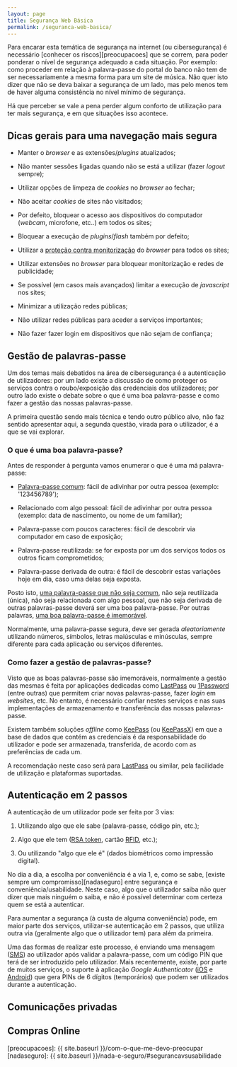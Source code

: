 ```yaml
---
layout: page
title: Segurança Web Básica
permalink: /seguranca-web-basica/
---
```


Para encarar esta temática de segurança na internet (ou cibersegurança) é necessário [conhecer os riscos][preocupacoes] que se correm, para poder ponderar o nível de segurança adequado a cada situação. Por exemplo: como proceder em relação à palavra-passe do portal do banco não tem de ser necessariamente a mesma forma para um site de música. Não quer isto dizer que não se deva baixar a segurança de um lado, mas pelo menos tem de haver alguma consistência no nível mínimo de segurança.

Há que perceber se vale a pena perder algum conforto de utilização para ter mais segurança, e em que situações isso acontece.

## Dicas gerais para uma navegação mais segura

* Manter o *browser* e as extensões/*plugins* atualizados;

* Não manter sessões ligadas quando não se está a utilizar (fazer *logout* sempre);

* Utilizar opções de limpeza de *cookies* no *browser* ao fechar;

* Não aceitar *cookies* de sites não visitados;

* Por defeito, bloquear o acesso aos dispositivos do computador (*webcam*, microfone, etc..) em todos os sites;

* Bloquear a execução de *plugins*/*flash* também por defeito;

* Utilizar a [proteção contra monitorização][trackingprotection] do *browser* para todos os sites;

* Utilizar extensões no *browser* para bloquear monitorização e redes de publicidade;

* Se possível (em casos mais avançados) limitar a execução de *javascript* nos sites;

* Minimizar a utilização redes públicas;

* Não utilizar redes públicas para aceder a serviços importantes;

* Não fazer fazer login em dispositivos que não sejam de confiança;

## Gestão de palavras-passe

Um dos temas mais debatidos na área de cibersegurança é a autenticação de utilizadores: por um lado existe a discussão de como proteger os serviços contra o roubo/exposição das credenciais dos utilizadores; por outro lado existe o debate sobre o que é uma boa palavra-passe e como fazer a gestão das nossas palavras-passe.

A primeira questão sendo mais técnica e tendo outro público alvo, não faz sentido apresentar aqui, a segunda questão, virada para o utilizador, é a que se vai explorar.

### O que é uma boa palavra-passe?

Antes de responder à pergunta vamos enumerar o que é uma má palavra-passe:

* [Palavra-passe comum][listapasswords]: fácil de adivinhar por outra pessoa (exemplo: '123456789');

* Relacionado com algo pessoal: fácil de adivinhar por outra pessoa (exemplo: data de nascimento, ou nome de um familiar);

* Palavra-passe com poucos caracteres: fácil de descobrir via computador em caso de exposição;

* Palavra-passe reutilizada: se for exposta por um dos serviços todos os outros ficam comprometidos;

* Palavra-passe derivada de outra: é fácil de descobrir estas variações hoje em dia, caso uma delas seja exposta.

Posto isto, [uma palavra-passe que não seja comum][listapasswords], não seja reutilizada (única), não seja relacionada com algo pessoal, que não seja derivada de outras palavras-passe deverá ser uma boa palavra-passe. Por outras palavras, [uma boa palavra-passe é imemorável][securepassword].

Normalmente, uma palavra-passe segura, deve ser gerada *aleatoriamente* utilizando números, símbolos, letras maiúsculas e minúsculas, sempre diferente para cada aplicação ou serviços diferentes.

### Como fazer a gestão de palavras-passe?

Visto que as boas palavras-passe são imemoráveis, normalmente a gestão das mesmas é feita por aplicações dedicadas como [LastPass][lastpass] ou [1Password][onepassword] (entre outras) que permitem criar novas palavras-passe, fazer *login* em *websites*, etc. No entanto, é necessário confiar nestes serviços e nas suas implementações de armazenamento e transferência das nossas palavras-passe.

Existem também soluções *offline* como [KeePass][keepass] (ou [KeePassX][keepassx]) em que a base de dados que contém as credenciais é da responsabilidade do utilizador e pode ser armazenada, transferida, de acordo com as preferências de cada um.

A recomendação neste caso será para [LastPass][lastpass] ou similar, pela facilidade de utilização e plataformas suportadas.

## Autenticação em 2 passos

A autenticação de um utilizador pode ser feita por 3 vias:

1. Utilizando algo que ele sabe (palavra-passe, código pin, etc.);

2. Algo que ele tem ([RSA token][token], cartão [RFID][rfid], etc.);

3. Ou utilizando "algo que ele é" (dados biométricos como impressão digital).

No dia a dia, a escolha por conveniência é a via 1, e, como se sabe, [existe sempre um compromisso][nadaseguro] entre segurança e conveniência/usabilidade. Neste caso, algo que o utilizador saiba não quer dizer que mais ninguém o saiba, e não é possível determinar com certeza quem se está a autenticar.

Para aumentar a segurança (à custa de alguma conveniência) pode, em maior parte dos serviços, utilizar-se autenticação em 2 passos, que utiliza outra via (geralmente algo que o utilizador tem) para além da primeira.

Uma das formas de realizar este processo, é enviando uma mensagem ([SMS][sms]) ao utilizador após validar a palavra-passe, com um código PIN que terá de ser introduzido pelo utilizador. Mais recentemente, existe, por parte de muitos serviços, o suporte à aplicação *Google Authenticator* ([iOS][gaios] e [Android][gaandroid]) que gera PINs de 6 dígitos (temporários) que podem ser utilizados durante a autenticação.

## Comunicações privadas

## Compras Online


[trackingprotection]: https://support.mozilla.org/pt-PT/kb/protecao-contra-monitorizacao-na-navegacao-privada
[securepassword]: https://www.troyhunt.com/only-secure-password-is-one-you-cant/
[listapasswords]: https://haveibeenpwned.com/Passwords
[lastpass]: https://www.lastpass.com/
[onepassword]: https://1password.com/
[keepass]: http://keepass.info/
[keepassx]: https://www.keepassx.org
[token]: https://en.wikipedia.org/wiki/RSA_SecurID
[rfid]: https://en.wikipedia.org/wiki/Radio-frequency_identification
[gaios]: https://itunes.apple.com/us/app/google-authenticator/id388497605
[gaandroid]: https://play.google.com/store/apps/details?id=com.google.android.apps.authenticator2
[sms]: https://pt.wikipedia.org/wiki/Servi%C3%A7o_de_mensagens_curtas
[preocupacoes]: {{ site.baseurl }}/com-o-que-me-devo-preocupar
[nadaseguro]: {{ site.baseurl }}/nada-e-seguro/#segurancavsusabilidade

